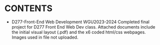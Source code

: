 # **CONTENTS**
+ D277-Front-End Web Development WGU2023-2024
Completed final project for D277 Front End Web Dev class. Attached documents include the initial visual layout (.pdf) and the x6 coded html/css webpages. Images used in file not uploaded. 
